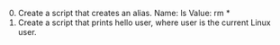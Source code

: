 0. Create a script that creates an alias.
Name: ls Value: rm *
1. Create a script that prints hello user, where user is the current Linux user.
